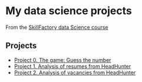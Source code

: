# My data science projects
From the [SkillFactory data Science course](http://skillfactory.ru/data-scientist)

## Projects

* [Project 0. The game: Guess the number](https://github.com/Ruslan-Lis/Skill_Factory/tree/main/module_0)
* [Project 1. Analysis of resumes from HeadHunter](https://github.com/Ruslan-Lis/Skill_Factory/tree/main/PROJECT-1)
* [Project 2. Analysis of vacancies from HeadHunter](https://github.com/Ruslan-Lis/Skill_Factory/tree/main/PROJECT-2)